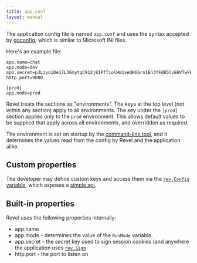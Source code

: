 ```yaml
---
title: app.conf
layout: manual
---
```


The application config file is named `app.conf` and uses the syntax accepted by
[goconfig](https://github.com/kless/goconfig), which is similar to Microsoft INI
files.

Here's an example file:

	app.name=chat
	app.mode=dev
	app.secret=pJLzyoiDe17L36mytqC912j81PfTiolHm1veQK6Grn1En3YFdB5lvEHVTwFEaWvj
	http.port=9000

	[prod]
	app.mode=prod


Revel treats the sections as "environments".  The keys at the top level (not
within any section) apply to all environments.  The key under the `[prod]`
section applies only to the `prod` environment.  This allows default values to
be supplied that apply across all environments, and overridden as required.

The environment is set on startup by the [command-line tool](tool.md), and it
determines the values read from the config by Revel and the application alike.

## Custom properties

The developer may define custom keys and access them via the
[`rev.Config` variable](../docs/godoc/revel.html#variables), which exposes a
[simple api](../docs/godoc/config.html).

## Built-in properties

Revel uses the following properties internally:
* app.name
* app.mode - determines the value of the `RunMode` variable.
* app.secret - the secret key used to sign session cookies (and anywhere the
  application uses [`rev.Sign`](../docs/godoc/util.html#Sign)
* http.port - the port to listen on

